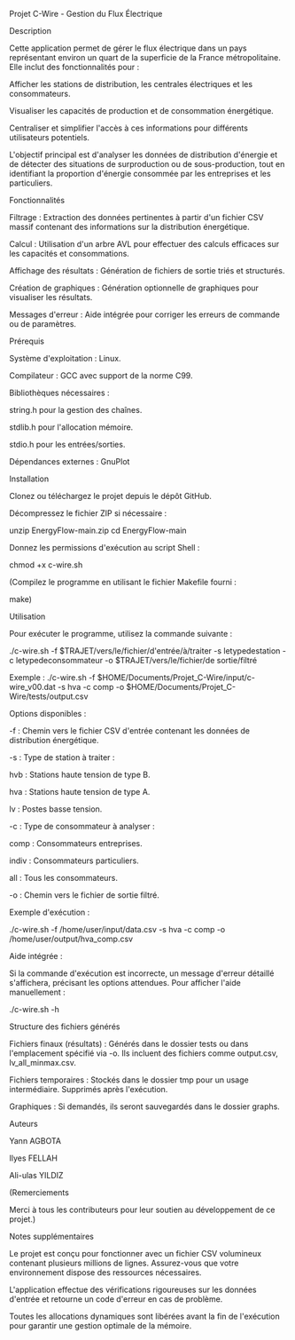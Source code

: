 Projet C-Wire - Gestion du Flux Électrique

Description 

Cette application permet de gérer le flux électrique dans un pays représentant environ un quart de la superficie de la France métropolitaine. Elle inclut des fonctionnalités pour :

  Afficher les stations de distribution, les centrales électriques et les consommateurs.

  Visualiser les capacités de production et de consommation énergétique.

  Centraliser et simplifier l'accès à ces informations pour différents utilisateurs potentiels.

  L'objectif principal est d'analyser les données de distribution d'énergie et de détecter des situations de surproduction ou de sous-production, tout en identifiant la proportion d'énergie consommée par les entreprises et les particuliers.

Fonctionnalités

Filtrage : Extraction des données pertinentes à partir d'un fichier CSV massif contenant des informations sur la distribution énergétique.

Calcul : Utilisation d'un arbre AVL pour effectuer des calculs efficaces sur les capacités et consommations.

Affichage des résultats : Génération de fichiers de sortie triés et structurés.

Création de graphiques : Génération optionnelle de graphiques pour visualiser les résultats.

Messages d'erreur : Aide intégrée pour corriger les erreurs de commande ou de paramètres.

Prérequis

Système d'exploitation : Linux.

Compilateur : GCC avec support de la norme C99.


Bibliothèques nécessaires :

string.h pour la gestion des chaînes.

stdlib.h pour l'allocation mémoire.

stdio.h pour les entrées/sorties.

Dépendances externes : GnuPlot 

Installation

Clonez ou téléchargez le projet depuis le dépôt GitHub.

Décompressez le fichier ZIP si nécessaire :

unzip EnergyFlow-main.zip
cd EnergyFlow-main

Donnez les permissions d'exécution au script Shell :

chmod +x c-wire.sh

(Compilez le programme en utilisant le fichier Makefile fourni :

make)

Utilisation

Pour exécuter le programme, utilisez la commande suivante :

./c-wire.sh -f $TRAJET/vers/le/fichier/d'entrée/à/traiter -s letypedestation -c letypedeconsommateur -o $TRAJET/vers/le/fichier/de sortie/filtré

Exemple : ./c-wire.sh -f $HOME/Documents/Projet_C-Wire/input/c-wire_v00.dat -s hva -c comp -o $HOME/Documents/Projet_C-Wire/tests/output.csv

Options disponibles :

-f : Chemin vers le fichier CSV d'entrée contenant les données de distribution énergétique.

-s : Type de station à traiter :

hvb : Stations haute tension de type B.

hva : Stations haute tension de type A.

lv : Postes basse tension.

-c : Type de consommateur à analyser :

comp : Consommateurs entreprises.

indiv : Consommateurs particuliers.

all : Tous les consommateurs.

-o : Chemin vers le fichier de sortie filtré.

Exemple d'exécution :

./c-wire.sh -f /home/user/input/data.csv -s hva -c comp -o /home/user/output/hva_comp.csv

Aide intégrée :

Si la commande d'exécution est incorrecte, un message d'erreur détaillé s'affichera, précisant les options attendues.
Pour afficher l'aide manuellement :

./c-wire.sh -h

Structure des fichiers générés

Fichiers finaux (résultats) : Générés dans le dossier tests ou dans l'emplacement spécifié via -o. Ils incluent des fichiers comme output.csv, lv_all_minmax.csv.

Fichiers temporaires : Stockés dans le dossier tmp pour un usage intermédiaire. Supprimés après l'exécution.

Graphiques : Si demandés, ils seront sauvegardés dans le dossier graphs.

Auteurs

Yann AGBOTA

Ilyes FELLAH

Ali-ulas YILDIZ

(Remerciements

Merci à tous les contributeurs pour leur soutien au développement de ce projet.)

Notes supplémentaires

Le projet est conçu pour fonctionner avec un fichier CSV volumineux contenant plusieurs millions de lignes. Assurez-vous que votre environnement dispose des ressources nécessaires.

L'application effectue des vérifications rigoureuses sur les données d'entrée et retourne un code d'erreur en cas de problème.

Toutes les allocations dynamiques sont libérées avant la fin de l'exécution pour garantir une gestion optimale de la mémoire.

